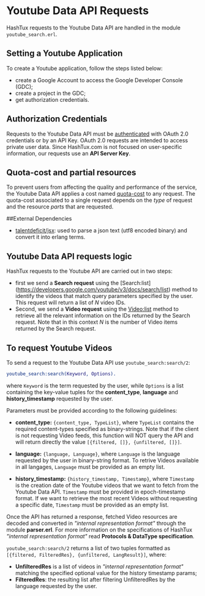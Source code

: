 # Youtube Data API Requests

HashTux requests to the Youtube Data API are handled in the module `youtube_search.erl`. 

## Setting a Youtube Application
To create a Youtube application, follow the steps listed below:
* create a Google Account to access the Google Developer Console (GDC);
* create a project in the GDC;
* get authorization credentials.

## Authorization Credentials 
Requests to the Youtube Data API must be [authenticated](https://developers.google.com/youtube/registering_an_application) with OAuth 2.0 credentials or by an API Key. OAuth 2.0 requests are intended to access private user data. Since HashTux.com is not focused on user-specific information, our requests use an **API Server Key**.

## Quota-cost and partial resources
To prevent users from affecting the quality and performance of the service, the Youtube Data API applies a cost named [quota-cost](https://developers.google.com/youtube/v3/getting-started) to any request. The quota-cost associated to a single request depends on the *type* of request and the resource *parts* that are requested.

##External Dependencies
* [talentdeficit/jsx](https://github.com/talentdeficit/jsx): used to parse a json text (utf8 encoded binary) and convert it into erlang terms.

## Youtube Data API requests logic
HashTux requests to the Youtube API are carried out in two steps:
* first we send a **Search request** using the [Search:list] (https://developers.google.com/youtube/v3/docs/search/list) method to identify the videos that match query parameters specified by the user. This request will return a list of *N* video IDs.
* Second, we send a **Video request** using the [Video:list](https://developers.google.com/youtube/v3/docs/videos/list) method to retrieve all the relevant information on the IDs returned by the Search request. Note that in this context *N* is the number of Video items returned by the Search request.

## To request Youtube Videos
To send a request to the Youtube Data API use `youtube_search:search/2`:
```erlang
youtube_search:search(Keyword, Options).
```
where `Keyword` is the term requested by the user, while `Options` is a list containing the key-value tuples for the **content_type**, **language** and **history_timestamp** requested by the user.

Parameters must be provided according to the following guidelines:

* **content_type:** `{content_type, TypeList}`, where `TypeList` contains the required content-types specified as binary-strings. Note that if the client is not requesting Video feeds, this function will NOT query the API and will return directly the value `[{filtered, []}, {unfiltered, []}]`.

* **language:** `{language, Language}`, where `Language` is the language requested by the user in binary-string format. To retrive Videos available in all langages, `Language` must be provided as an empty list.

* **history_timestamp:** `{history_timestamp, Timestamp}`, where `Timestamp` is the creation date of the Youtube videos that we want to fetch from the Youtube Data API. `Timestamp` must be provided in epoch-timestamp format. If we want to retrieve the most recent Videos without requesting a specific date, `Timestamp` must be provided as an empty list.

Once the API has returned a response, fetched Video resources are decoded and converted in *"internal representation format"*  through the module **parser.erl**. For more information on the specifications of HashTux *"internal representation format"* read **Protocols & DataType specification**.

`youtube_search:search/2` returns a list of two tuples formatted as `[{filtered, FilteredRes}, {unfiltered, LangResult}]`, where:

* **UnfilteredRes** is a list of videos in *"internal representation format"* matching the specified optional value for the history timestamp params;
* **FilteredRes**: the resulting list after filtering UnfilteredRes by the language requested by the user. 
